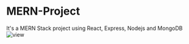 # MERN-Project
It's a MERN Stack project using React, Express, Nodejs and MongoDB
![view](https://user-images.githubusercontent.com/109035961/200871380-755fd214-1dde-4ebb-8b4e-5ee6abffdb3f.png)
